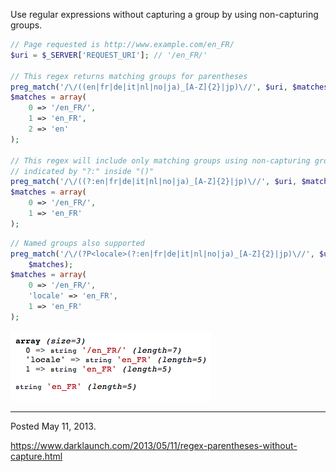 Use regular expressions without capturing a group by using non-capturing groups.

```php
// Page requested is http://www.example.com/en_FR/
$uri = $_SERVER['REQUEST_URI']; // '/en_FR/'

// This regex returns matching groups for parentheses
preg_match('/\/((en|fr|de|it|nl|no|ja)_[A-Z]{2}|jp)\//', $uri, $matches);
$matches = array(
    0 => '/en_FR/',
    1 => 'en_FR',
    2 => 'en'
);

// This regex will include only matching groups using non-capturing groups
// indicated by "?:" inside "()"
preg_match('/\/((?:en|fr|de|it|nl|no|ja)_[A-Z]{2}|jp)\//', $uri, $matches);
$matches = array(
    0 => '/en_FR/',
    1 => 'en_FR'
);
```

```php
// Named groups also supported
preg_match('/\/(?P<locale>(?:en|fr|de|it|nl|no|ja)_[A-Z]{2}|jp)\//', $uri,
    $matches);
$matches = array(
    0 => '/en_FR/',
    'locale' => 'en_FR',
    1 => 'en_FR'
);
```

<img alt="" src="/img/uploads/2013-05/regex-named-capture.png" />

---

Posted May 11, 2013.

https://www.darklaunch.com/2013/05/11/regex-parentheses-without-capture.html